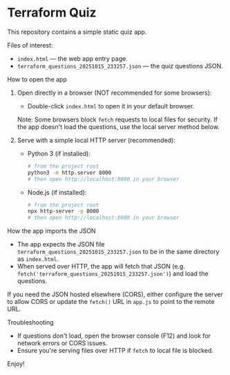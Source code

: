 # Terraform Quiz

This repository contains a simple static quiz app.

Files of interest:
- `index.html` — the web app entry page.
- `terraform_questions_20251015_233257.json` — the quiz questions JSON.

How to open the app

1. Open directly in a browser (NOT recommended for some browsers):

   - Double-click `index.html` to open it in your default browser.

   Note: Some browsers block `fetch` requests to local files for security. If the app doesn't load the questions, use the local server method below.

2. Serve with a simple local HTTP server (recommended):

   - Python 3 (if installed):

     ```bash
     # from the project root
     python3 -m http.server 8000
     # then open http://localhost:8000 in your browser
     ```

   - Node.js (if installed):

     ```bash
     # from the project root
     npx http-server -p 8000
     # then open http://localhost:8000 in your browser
     ```

How the app imports the JSON

- The app expects the JSON file `terraform_questions_20251015_233257.json` to be in the same directory as `index.html`.
- When served over HTTP, the app will fetch that JSON (e.g. `fetch('terraform_questions_20251015_233257.json')`) and load the questions.

If you need the JSON hosted elsewhere (CORS), either configure the server to allow CORS or update the `fetch()` URL in `app.js` to point to the remote URL.


Troubleshooting

- If questions don't load, open the browser console (F12) and look for network errors or CORS issues.
- Ensure you're serving files over HTTP if `fetch` to local file is blocked.

Enjoy!
